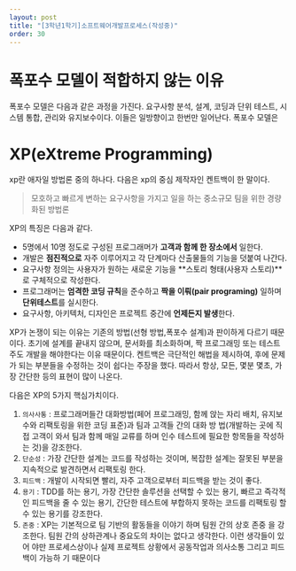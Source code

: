 ```yaml
---
layout: post
title: "[3학년1학기]소프트웨어개발프로세스(작성중)"
order: 30
---
```


# 폭포수 모델이 적합하지 않는 이유

폭포수 모델은 다음과 같은 과정을 가진다. 요구사항 분석, 설계, 코딩과 단위 테스트, 시스템 통합, 관리와 유지보수이다. 이들은 일방향이고 한번만 일어난다. 폭포수 모델은 

# XP(eXtreme Programming)

xp란 애자일 방법론 중의 하나다. 다음은 xp의 중심 제작자인 켄트백이 한 말이다.
> 모호하고 빠르게 변하는 요구사항을 가지고 일을 하는 중소규모 팀을 위한 경량화된 방법론

XP의 특징은 다음과 같다.
* 5명에서 10명 정도로 구성된 프로그래머가 **고객과 함께 한 장소에서** 일한다. 
* 개발은 **점진적으로** 자주 이루어지고 각 단계마다 산출물들의 기능을 덧붙여 나간다. 
* 요구사항 정의는 사용자가 원하는 새로운 기능을 **스토리 형태(사용자 스토리)**로 구체적으로 작성한다. 
* 프로그래머는 **엄격한 코딩 규칙**을 준수하고 **짝을 이뤄(pair programing)** 일하며 **단위테스트**를 실시한다. 
* 요구사항, 아키텍처, 디자인은 프로젝트 중간에 **언제든지 발생**한다.

XP가 논쟁이 되는 이유는 기존의 방법(선형 방법,폭포수 설계)과 판이하게 다르기 때문이다. 초기에 설계를 끝내지 않으며, 문서화를 최소화하며, 짝 프로그래밍 또는 테스트 주도 개발을 해야한다는 이유 때문이다. 켄트백은 극단적인 해법을 제시하여, 후에 문제가 되는 부분들을 수정하는 것이 쉽다는 주장을 했다. 따라서 항상, 모든, 몇분 몇초, 가장 간단한 등의 표현이 많이 나온다. 

다음은 XP의 5가지 핵심가치이다.

1. `의사사통` : 프로그래머들간 대화방법(페어 프로그래밍, 함께 앉는 자리 배치, 유지보수와 리팩토링을 위한 코딩 표준)과 팀과 고객들 간의 대화 방
법(개발하는 곳에 직접 고객이 와서 팀과 함께 매일 교류를 하며 인수 테스트에 필요한 항목들을 작성하는 것)을 강조한다. 
2. `단순성` : 가장 간단한 설계는 코드를 작성하는 것이며, 복잡한 설계는 잘못된 부분을 지속적으로 발견하면서 리팩토링 한다. 
3. `피드백` : 개발이 시작되면 빨리, 자주 고객으로부터 피드백을 받는 것이 좋다.
4. `용기` : TDD를 하는 용기, 가장 간단한 솔루션을 선택할 수 있는 용기, 빠르고 즉각적인 피드백을 줄 수 있는 용기, 간단한 테스트에 부합하지
못하는 코드를 리팩토링 할 수 있는 용기를 강조한다. 
5. `존중` : XP는 기본적으로 팀 기반의 활동들을 이야기 하며 팀원 간의 상호 존중
을 강조한다. 팀원 간의 상하관계나 중요도의 차이는 없다고 생각한다. 이런 생각들이 있어
야만 프로세스상이나 실제 프로젝트 상황에서 공동작업과 의사소통 그리고 피드백이 가능하
기 때문이다